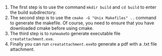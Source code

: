 1. The first step is to use the command `mkdir build` and  `cd build` to enter the build subdirectory.
2. The second step is to use the `cmake -G "Unix Makefiles" ..` command to generate the makefile. Of course, you need to ensure that you have downloaded cmake before using cmake.
3. The third step is to run`make`to generate executable file `creatattachment.exe`.
4. Finally you can run  `creatattachment.exe`to generate a pdf with a .txt file attachment.

